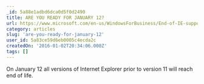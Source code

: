 ```yaml
---
_id: 5a88e1adbd6dca0d5f0d2490
title: ARE YOU READY FOR JANUARY 12?
url: https://www.microsoft.com/en-us/WindowsForBusiness/End-of-IE-support
category: articles
slug: 'are-you-ready-for-january-12'
user_id: 5a83ce59d6eb0005c4ecda2c
createdOn: '2016-01-02T20:34:06.000Z'
tags: []
---
```


On January 12 all versions of Internet Explorer prior to version 11 will reach end of life.
